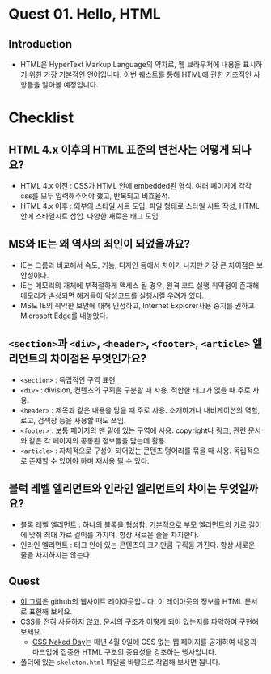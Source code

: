 # Quest 01. Hello, HTML

## Introduction
* HTML은 HyperText Markup Language의 약자로, 웹 브라우저에 내용을 표시하기 위한 가장 기본적인 언어입니다. 이번 퀘스트를 통해 HTML에 관한 기초적인 사항들을 알아볼 예정입니다.


# Checklist
## HTML 4.x 이후의 HTML 표준의 변천사는 어떻게 되나요?
* HTML 4.x 이전 : CSS가 HTML 안에 embedded된 형식. 여러 페이지에 각각 css를 모두 입력해주어야 했고, 반복되고 비효율적.  
* HTML 4.x 이후 : 외부의 스타일 시트 도입. 파일 형태로 스타일 시트 작성, HTML안에 스타일시트 삽입. 다양한 새로운 태그 도입.

## MS와 IE는 왜 역사의 죄인이 되었을까요?
* IE는 크롬과 비교해서 속도, 기능, 디자인 등에서 차이가 나지만 가장 큰 차이점은 보안성이다.
* IE는 메모리의 개체에 부적절하게 액세스 될 경우, 원격 코드 실행 취약점이 존재해 메모리가 손상되면 해커들이 악성코드를 실행시킬 우려가 있다.
* MS도 IE의 취약한 보안에 대해 인정하고, Internet Explorer사용 중지를 권하고 Microsoft Edge를 내놓았다.

## `<section>`과 `<div>`, `<header>`, `<footer>`, `<article>` 엘리먼트의 차이점은 무엇인가요?
* `<section>` : 독립적인 구역 표현 
* `<div>` : division, 컨텐츠의 구획을 구분할 때 사용. 적합한 태그가 없을 때 주로 사용. 
* `<header>` : 제목과 같은 내용을 담을 때 주로 사용. 소개하거나 내비게이션의 역할, 로고, 검색창 등을 사용할 때도 쓰임.
* `<footer>` : 보통 페이지의 맨 밑에 있는 구역에 사용. copyright나 링크, 관련 문서와 같은 각 페이지의 공통된 정보들을 담는데 활용.
* `<article>` : 자체적으로 구성이 되어있는 콘텐츠 덩어리를 묶을 때 사용. 독립적으로 존재할 수 있어야 하며 재사용 될 수 있다.

## 블럭 레벨 엘리먼트와 인라인 엘리먼트의 차이는 무엇일까요?
* 블록 레벨 엘리먼트 : 하나의 블록을 형성함. 기본적으로 부모 엘리먼트의 가로 길이에 맞춰 최대 가로 길이를 가지며, 항상 새로운 줄을 차지한다. 
* 인라인 엘리먼트 : 태그 안에 있는 콘텐츠의 크기만큼 구획을 가진다. 항상 새로운 줄을 차지하지는 않는다.

## Quest
* [이 그림](github.png)은 github의 웹사이트 레이아웃입니다. 이 레이아웃의 정보를 HTML 문서로 표현해 보세요.
* CSS를 전혀 사용하지 않고, 문서의 구조가 어떻게 되어 있는지를 파악하여 구현해 보세요.
  * [CSS Naked Day](http://meiert.com/en/blog/20150319/css-naked-day/)는 매년 4월 9일에 CSS 없는 웹 페이지를 공개하여 내용과 마크업에 집중한 HTML 구조의 중요성을 강조하는 행사입니다.
* 폴더에 있는 `skeleton.html` 파일을 바탕으로 작업해 보시면 됩니다.
